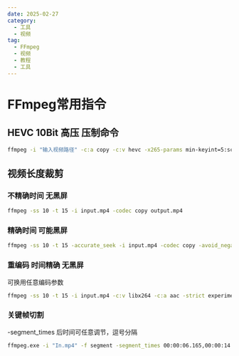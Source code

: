 ```yaml
---
date: 2025-02-27
category:
  - 工具
  - 视频
tag:
  - FFmpeg
  - 视频
  - 教程
  - 工具
---
```


# FFmpeg常用指令

## HEVC 10Bit 高压 压制命令

``` bash
ffmpeg -i "输入视频路径" -c:a copy -c:v hevc -x265-params min-keyint=5:scenecut=50:open-gop=0:rc-lookahead=60:lookahead-slices=0:me=hex:subme=2:merange=57:ref=3:max-merge=3:no-strong-intra-smoothing=1:no-sao=1:selective-sao=0:deblock=-3,-3:ctu=32:rdoq-level=2:psy-rdoq=1.0:crf=23:rskip=2 -preset medium -pix_fmt yuv420p10le "输出视频路径"
```

## 视频长度裁剪

### 不精确时间 无黑屏

``` bash
ffmpeg -ss 10 -t 15 -i input.mp4 -codec copy output.mp4
```

### 精确时间 可能黑屏

``` bash
ffmpeg -ss 10 -t 15 -accurate_seek -i input.mp4 -codec copy -avoid_negative_ts 1 output.mp4
```

### 重编码 时间精确 无黑屏

可换用任意编码参数

``` bash
ffmpeg -ss 10 -t 15 -i input.mp4 -c:v libx264 -c:a aac -strict experimental -b:a 256k output.mp4
```

### 关键帧切割

-segment_times 后时间可任意调节，逗号分隔

``` bash
ffmpeg.exe -i "In.mp4" -f segment -segment_times 00:00:06.165,00:00:14.293 -c copy -map 0 "Out_%%02d.mp4"
```